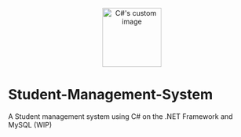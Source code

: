 <p align="center">
  <img
    src="https://github.com/majda-dev/Student-Management-System/blob/main/c%23.png.png?raw=true"
    alt="C#'s custom image"
   width='120';"
  />
</p>

# Student-Management-System
A Student management system using C# on the .NET Framework and MySQL (WIP)

